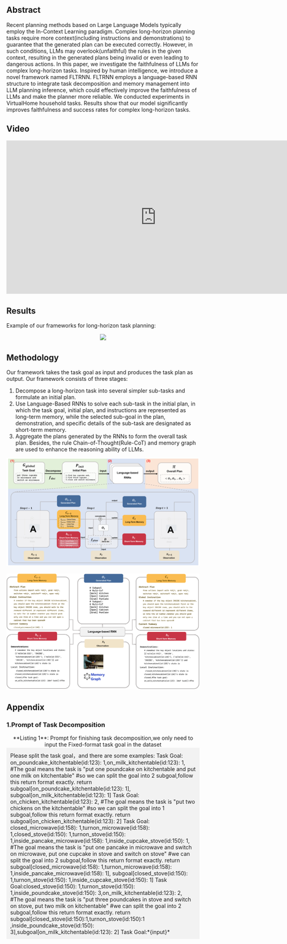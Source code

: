 <!-- <h1 align="center"> Faithful LLMs for Long-Horizon Task Planning </h1> -->

<!--
<div align='center'>
  <font size=4 color=black>ICRA 2024</font>
</div>
-->

<!--
[author1](https://www.yuque.com/zhangjiatao-grdyv/rn49ht/lq7xzy4xmxgrpgz9), [author2](https://www.yuque.com/zhangjiatao-grdyv/rn49ht/vsarazgdts43o7y4)
-->

## Abstract
Recent planning methods based on Large Language Models typically employ the In-Context Learning paradigm. Complex long-horizon planning tasks require more context(including instructions and demonstrations) to guarantee that the generated plan can be executed correctly. However, in such conditions, LLMs may overlook(unfaithful) the rules in the given context, resulting in the generated plans being invalid or even leading to dangerous actions. In this paper, we investigate the faithfulness of LLMs for complex long-horizon tasks. Inspired by human intelligence, we introduce a novel framework named FLTRNN. FLTRNN employs a language-based RNN structure to integrate task decomposition and memory management into LLM planning inference, which could effectively improve the faithfulness of LLMs and make the planner more reliable. We conducted experiments in VirtualHome household tasks. Results show that our model significantly improves faithfulness and success rates for complex long-horizon tasks.

## Video
<iframe width="780" height="400" src="https://www.youtube.com/embed/rGmoljGmKPI?si=5OGDlNhLa8FowUrK" title="YouTube video player" frameborder="0" allow="accelerometer; autoplay; clipboard-write; encrypted-media; gyroscope; picture-in-picture; web-share" allowfullscreen></iframe>
    
## Results
Example of our frameworks for long-horizon task planning:

<div align='center'>
  <img src="./Exp_example_1_00.png">
</div>

## Methodology
Our framework takes the task goal as input and produces the task plan as output. Our framework consists of three stages: 
1. Decompose a long-horizon task into several simpler sub-tasks and formulate an initial plan.
2. Use Language-Based RNNs to solve each sub-task in the initial plan, in which the task goal, initial plan, and instructions are represented as long-term memory, while the selected sub-goal in the plan, demonstration, and specific details of the sub-task are designated as short-term memory.
3. Aggregate the plans generated by the RNNs to form the overall task plan. Besides, the rule Chain-of-Thought(Rule-CoT) and memory graph are used to enhance the reasoning ability of LLMs.

<div align='center'>
  <img src="./Method_simple_9_00.png">
</div>

<br/>

<div align='center'>
  <img src="./Method_full_3.png">
</div>

## Appendix
### 1.Prompt of Task Decomposition

<div style="text-align: center;">**Listing 1**: Prompt for finishing task decomposition,we only need to input the Fixed-format task goal in the dataset</div>
<div style="background-color: #f2f2f2; padding: 10px;">
Please split the task goal，and there are some examples:
Task Goal: on_poundcake_kitchentable(id:123): 1,on_milk_kitchentable(id:123): 1, #The goal means the task is "put one poundcake on kitchentable and put one milk on kitchentable" #so we can split the goal into 2 subgoal,follow this return format exactly. return subgoal[on_poundcake_kitchentable(id:123): 1], subgoal[on_milk_kitchentable(id:123): 1]
Task Goal: on_chicken_kitchentable(id:123): 2, #The goal means the task is "put two chickens on the kitchentable" #so we can split the goal into 1 subgoal,follow this return format exactly. return subgoal[on_chicken_kitchentable(id:123): 2]
Task Goal: closed_microwave(id:158): 1,turnon_microwave(id:158): 1,closed_stove(id:150): 1,turnon_stove(id:150):
1,inside_pancake_microwave(id:158): 1,inside_cupcake_stove(id:150): 1, #The goal means the task is "put one pancake in microwave and switch on microwave, put one cupcake in stove and
switch on stove" #we can split the goal into 2 subgoal,follow this return format exactly. return subgoal[closed_microwave(id:158): 1,turnon_microwave(id:158): 1,inside_pancake_microwave(id:158): 1], subgoal[closed_stove(id:150): 1,turnon_stove(id:150): 1,inside_cupcake_stove(id:150): 1]
Task Goal:closed_stove(id:150): 1,turnon_stove(id:150): 1,inside_poundcake_stove(id:150):
3,on_milk_kitchentable(id:123): 2, #The goal means the task is "put three poundcakes in stove and switch on stove, put two milk on kitchentable" #we can split the goal into 2 subgoal,follow this return format exactly. return subgoal[closed_stove(id:150):1,turnon_stove(id:150):1 ,inside_poundcake_stove(id:150):
3],subgoal[on_milk_kitchentable(id:123): 2]
Task Goal:*{input}*
</div>
